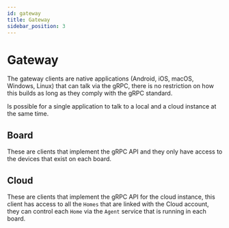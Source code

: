 ```yaml
---
id: gateway
title: Gateway
sidebar_position: 3
---
```


# Gateway

The gateway clients are native applications (Android, iOS, macOS, Windows, Linux) that can talk via the gRPC, there is no restriction on how this builds as long as they comply with the gRPC standard.

Is possible for a single application to talk to a local and a cloud instance at the same time.

## Board

These are clients that implement the gRPC API and they only have access to the devices that exist on each board.

## Cloud

These are clients that implement the gRPC API for the cloud instance, this client has access to all the `Homes` that are linked with the Cloud account, they can control each `Home` via the `Agent` service that is running in each board.
